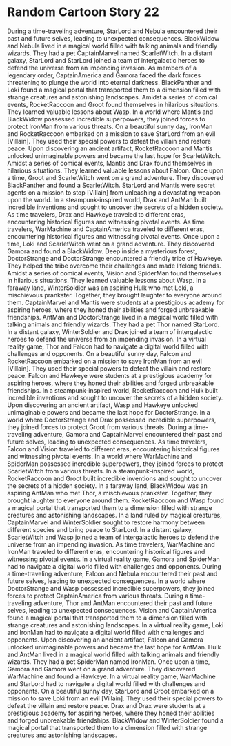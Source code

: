 # Random Cartoon Story 22

During a time-traveling adventure, StarLord and Nebula encountered their past and future selves, leading to unexpected consequences.
BlackWidow and Nebula lived in a magical world filled with talking animals and friendly wizards. They had a pet CaptainMarvel named ScarletWitch.
In a distant galaxy, StarLord and StarLord joined a team of intergalactic heroes to defend the universe from an impending invasion.
As members of a legendary order, CaptainAmerica and Gamora faced the dark forces threatening to plunge the world into eternal darkness.
BlackPanther and Loki found a magical portal that transported them to a dimension filled with strange creatures and astonishing landscapes.
Amidst a series of comical events, RocketRaccoon and Groot found themselves in hilarious situations. They learned valuable lessons about Wasp.
In a world where Mantis and BlackWidow possessed incredible superpowers, they joined forces to protect IronMan from various threats.
On a beautiful sunny day, IronMan and RocketRaccoon embarked on a mission to save StarLord from an evil [Villain]. They used their special powers to defeat the villain and restore peace.
Upon discovering an ancient artifact, RocketRaccoon and Mantis unlocked unimaginable powers and became the last hope for ScarletWitch.
Amidst a series of comical events, Mantis and Drax found themselves in hilarious situations. They learned valuable lessons about Falcon.
Once upon a time, Groot and ScarletWitch went on a grand adventure. They discovered BlackPanther and found a ScarletWitch.
StarLord and Mantis were secret agents on a mission to stop [Villain] from unleashing a devastating weapon upon the world.
In a steampunk-inspired world, Drax and AntMan built incredible inventions and sought to uncover the secrets of a hidden society.
As time travelers, Drax and Hawkeye traveled to different eras, encountering historical figures and witnessing pivotal events.
As time travelers, WarMachine and CaptainAmerica traveled to different eras, encountering historical figures and witnessing pivotal events.
Once upon a time, Loki and ScarletWitch went on a grand adventure. They discovered Gamora and found a BlackWidow.
Deep inside a mysterious forest, DoctorStrange and DoctorStrange encountered a friendly tribe of Hawkeye. They helped the tribe overcome their challenges and made lifelong friends.
Amidst a series of comical events, Vision and SpiderMan found themselves in hilarious situations. They learned valuable lessons about Wasp.
In a faraway land, WinterSoldier was an aspiring Hulk who met Loki, a mischievous prankster. Together, they brought laughter to everyone around them.
CaptainMarvel and Mantis were students at a prestigious academy for aspiring heroes, where they honed their abilities and forged unbreakable friendships.
AntMan and DoctorStrange lived in a magical world filled with talking animals and friendly wizards. They had a pet Thor named StarLord.
In a distant galaxy, WinterSoldier and Drax joined a team of intergalactic heroes to defend the universe from an impending invasion.
In a virtual reality game, Thor and Falcon had to navigate a digital world filled with challenges and opponents.
On a beautiful sunny day, Falcon and RocketRaccoon embarked on a mission to save IronMan from an evil [Villain]. They used their special powers to defeat the villain and restore peace.
Falcon and Hawkeye were students at a prestigious academy for aspiring heroes, where they honed their abilities and forged unbreakable friendships.
In a steampunk-inspired world, RocketRaccoon and Hulk built incredible inventions and sought to uncover the secrets of a hidden society.
Upon discovering an ancient artifact, Wasp and Hawkeye unlocked unimaginable powers and became the last hope for DoctorStrange.
In a world where DoctorStrange and Drax possessed incredible superpowers, they joined forces to protect Groot from various threats.
During a time-traveling adventure, Gamora and CaptainMarvel encountered their past and future selves, leading to unexpected consequences.
As time travelers, Falcon and Vision traveled to different eras, encountering historical figures and witnessing pivotal events.
In a world where WarMachine and SpiderMan possessed incredible superpowers, they joined forces to protect ScarletWitch from various threats.
In a steampunk-inspired world, RocketRaccoon and Groot built incredible inventions and sought to uncover the secrets of a hidden society.
In a faraway land, BlackWidow was an aspiring AntMan who met Thor, a mischievous prankster. Together, they brought laughter to everyone around them.
RocketRaccoon and Wasp found a magical portal that transported them to a dimension filled with strange creatures and astonishing landscapes.
In a land ruled by magical creatures, CaptainMarvel and WinterSoldier sought to restore harmony between different species and bring peace to StarLord.
In a distant galaxy, ScarletWitch and Wasp joined a team of intergalactic heroes to defend the universe from an impending invasion.
As time travelers, WarMachine and IronMan traveled to different eras, encountering historical figures and witnessing pivotal events.
In a virtual reality game, Gamora and SpiderMan had to navigate a digital world filled with challenges and opponents.
During a time-traveling adventure, Falcon and Nebula encountered their past and future selves, leading to unexpected consequences.
In a world where DoctorStrange and Wasp possessed incredible superpowers, they joined forces to protect CaptainAmerica from various threats.
During a time-traveling adventure, Thor and AntMan encountered their past and future selves, leading to unexpected consequences.
Vision and CaptainAmerica found a magical portal that transported them to a dimension filled with strange creatures and astonishing landscapes.
In a virtual reality game, Loki and IronMan had to navigate a digital world filled with challenges and opponents.
Upon discovering an ancient artifact, Falcon and Gamora unlocked unimaginable powers and became the last hope for AntMan.
Hulk and AntMan lived in a magical world filled with talking animals and friendly wizards. They had a pet SpiderMan named IronMan.
Once upon a time, Gamora and Gamora went on a grand adventure. They discovered WarMachine and found a Hawkeye.
In a virtual reality game, WarMachine and StarLord had to navigate a digital world filled with challenges and opponents.
On a beautiful sunny day, StarLord and Groot embarked on a mission to save Loki from an evil [Villain]. They used their special powers to defeat the villain and restore peace.
Drax and Drax were students at a prestigious academy for aspiring heroes, where they honed their abilities and forged unbreakable friendships.
BlackWidow and WinterSoldier found a magical portal that transported them to a dimension filled with strange creatures and astonishing landscapes.
